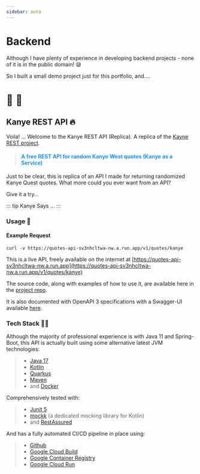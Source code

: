 ```yaml
---
sidebar: auto
---
```


# Backend

Although I have plenty of experience in developing backend projects - 
none of it is in the public domain! :sleepy:

So I built a small demo project just for this portfolio, and....

# :tada: :information_desk_person:

## Kanye REST API :fire:

Voila! ... Welcome to the Kanye REST API (Replica). A replica of the [Kayne REST project](https://kanye.rest/).


><h4 class="quote">A free REST API for random Kanye West quotes (Kanye as a Service)</h4>


Just to be clear, this is replica of an API I made for returning randomized Kanye Quest quotes.
What more could you ever want from an API?

Give it a try...

::: tip Kanye Says ...
<quote-box :url="$themeConfig.quotesUrl"/>
:::

### Usage :notebook_with_decorative_cover:

#### Example Request

```shell
curl -v https://quotes-api-sv3nhcltwa-nw.a.run.app/v1/quotes/kanye
```

This is a live API, freely available on the internet at 
[https://quotes-api-sv3nhcltwa-nw.a.run.app](https://quotes-api-sv3nhcltwa-nw.a.run.app/v1/quotes/kanye)

The source code, along with examples of how to use it, 
are available here in the [project repo](https://github.com/add-harris/quotes-service).

It is also documented with OpenAPI 3 specifications with a Swagger-UI 
available [here](https://editor.swagger.io/?url=https://raw.githubusercontent.com/add-harris/quotes-service/main/src/main/resources/openapi.yaml).

### Tech Stack :man_technologist:

Although the majority of professional experience is with Java 11 and Spring-Boot,
this API is actually built using some alternative latest JVM technologies:

>- [Java 17](https://openjdk.java.net/projects/jdk/17/)
>- [Kotlin](https://kotlinlang.org/)
>- [Quarkus](https://quarkus.io/)
>- [Maven](https://maven.apache.org/)
>- and [Docker](https://www.docker.com/?)

Comprehensively tested with:

>- [Junit 5](https://junit.org/junit5/)
>- [mockk](https://mockk.io/) (a dedicated mocking library for Kotlin)
>- and [RestAssured](https://rest-assured.io/)

And has a fully automated CI/CD pipeline in place using:

>- [Github](https://github.com/)
>- [Google Cloud Build](https://cloud.google.com/build)
>- [Google Container Registry](https://cloud.google.com/container-registry)
>- [Google Cloud Run](https://cloud.google.com/run)


<script>
import QuoteBox from "../.vuepress/components/QuoteBox";
export default {
    components: {QuoteBox}
}
</script>

<style>
.quote {
  color: dodgerblue;
}
</style>
